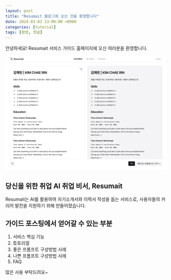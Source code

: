```yaml
---
layout: post
title: "Resumait 블로그에 오신 것을 환영합니다"
date: 2024-03-03 13:00:00 +0900
categories: [tutorial]
tags: [환영, 첫글]
---
```


안녕하세요! Resumait 서비스 가이드 홈페이지에 오신 여러분을 환영합니다. 

![Resumait 서비스](/assets/img/resumait-resume.jpg)

## 당신을 위한 취업 AI 취업 비서, Resumait

Resumait는 AI를 활용하여 자기소개서와 이력서 작성을 돕는 서비스로, 사용자들의 커리어 발전을 지원하기 위해 만들어졌습니다.

## 가이드 포스팅에서 얻어갈 수 있는 부분

1. 서비스 핵심 기능
2. 튜토리얼
3. 좋은 프롬프트 구성방법 사례
4. 나쁜 프롬프트 구성방법 사례
4. FAQ

많은 사용 부탁드려요~ 